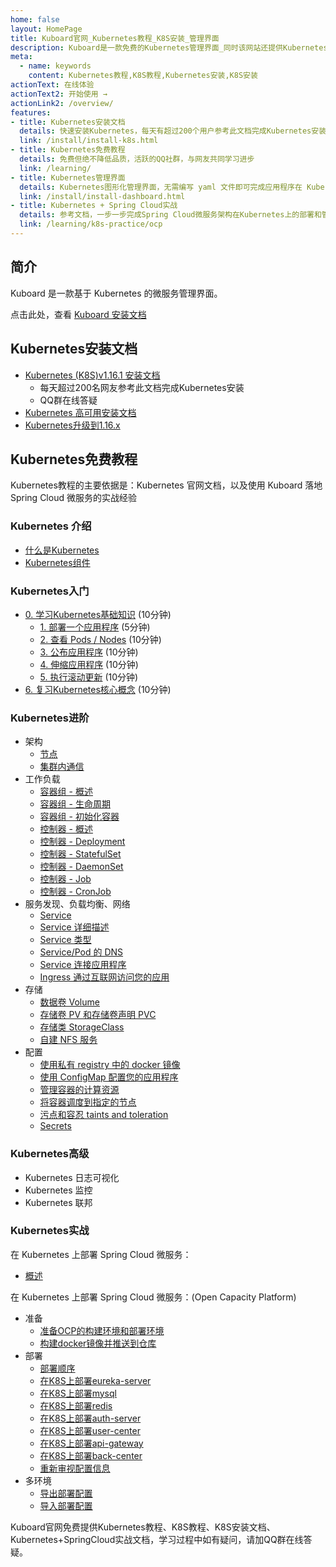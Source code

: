```yaml
---
home: false
layout: HomePage
title: Kuboard官网_Kubernetes教程_K8S安装_管理界面
description: Kuboard是一款免费的Kubernetes管理界面_同时该网站还提供Kubernetes安装文档_K8S_部署_入门_免费中文Kubernetes教程_以及在Kubernetes上部署SpringCloud的详细文档
meta:
  - name: keywords
    content: Kubernetes教程,K8S教程,Kubernetes安装,K8S安装
actionText: 在线体验
actionText2: 开始使用 →
actionLink2: /overview/
features:
- title: Kubernetes安装文档
  details: 快速安装Kubernetes，每天有超过200个用户参考此文档完成Kubernetes安装，碰到问题可QQ在线答疑
  link: /install/install-k8s.html
- title: Kubernetes免费教程
  details: 免费但绝不降低品质，活跃的QQ社群，与网友共同学习进步
  link: /learning/
- title: Kubernetes管理界面
  details: Kubernetes图形化管理界面，无需编写 yaml 文件即可完成应用程序在 Kubernetes 上的部署和维护
  link: /install/install-dashboard.html
- title: Kubernetes + Spring Cloud实战
  details: 参考文档，一步一步完成Spring Cloud微服务架构在Kubernetes上的部署和管理
  link: /learning/k8s-practice/ocp
---
```


## 简介

Kuboard 是一款基于 Kubernetes 的微服务管理界面。

点击此处，查看 [Kuboard 安装文档](https://kuboard.cn/install/install-dashboard.html)


## Kubernetes安装文档

* [Kubernetes (K8S)v1.16.1 安装文档](https://kuboard.cn/install/install-k8s.html)
  * 每天超过200名网友参考此文档完成Kubernetes安装
  * QQ群在线答疑
* [Kubernetes 高可用安装文档](https://kuboard.cn/install/install-kubernetes.html)
* [Kubernetes升级到1.16.x](https://kuboard.cn/install/upgrade-k8s/1.15.x-1.16.x.html)

## Kubernetes免费教程

Kubernetes教程的主要依据是：Kubernetes 官网文档，以及使用 Kuboard 落地 Spring Cloud 微服务的实战经验

### **Kubernetes 介绍**

  * [什么是Kubernetes](https://kuboard.cn/learning/k8s-bg/what-is-k8s.html)
  * [Kubernetes组件](https://kuboard.cn/learning/k8s-bg/component.html)

### Kubernetes入门
  * [0. 学习Kubernetes基础知识](https://kuboard.cn/learning/k8s-basics/kubernetes-basics.html) (10分钟)
    * [1. 部署一个应用程序](https://kuboard.cn/learning/k8s-basics/deploy-app.html) (5分钟)
    * [2. 查看 Pods / Nodes](https://kuboard.cn/learning/k8s-basics/explore.html) (10分钟)
    * [3. 公布应用程序](https://kuboard.cn/learning/k8s-basics/expose.html) (10分钟)
    * [4. 伸缩应用程序](https://kuboard.cn/learning/k8s-basics/scale.html) (10分钟)
    * [5. 执行滚动更新](https://kuboard.cn/learning/k8s-basics/update.html) (10分钟)
  * [6. 复习Kubernetes核心概念](https://kuboard.cn/learning/k8s-basics/k8s-core-concepts.html) (10分钟)

### Kubernetes进阶
  * 架构
    * [节点](https://kuboard.cn/learning/k8s-bg/architecture/nodes.html)
    * [集群内通信](https://kuboard.cn/learning/k8s-bg/architecture/com.html)
  * 工作负载
    * [容器组 - 概述](https://kuboard.cn/learning/k8s-intermediate/workload/pod.html)
    * [容器组 - 生命周期](https://kuboard.cn/learning/k8s-intermediate/workload/pod-lifecycle.html)
    * [容器组 - 初始化容器](https://kuboard.cn/learning/k8s-intermediate/workload/init-container.html)
    * [控制器 - 概述](https://kuboard.cn/learning/k8s-intermediate/workload/workload.html)
    * [控制器 - Deployment](https://kuboard.cn/learning/k8s-intermediate/workload/wl-deployment/) 
    * [控制器 - StatefulSet](https://kuboard.cn/learning/k8s-intermediate/workload/wl-statefulset/) 
    * [控制器 - DaemonSet](https://kuboard.cn/learning/k8s-intermediate/workload/wl-daemonset/) 
    * [控制器 - Job](https://kuboard.cn/learning/k8s-intermediate/workload/wl-job/) 
    * [控制器 - CronJob](https://kuboard.cn/learning/k8s-intermediate/workload/wl-cronjob/) 
  * 服务发现、负载均衡、网络
    * [Service](https://kuboard.cn/learning/k8s-intermediate/service/service.html) 
    * [Service 详细描述](https://kuboard.cn/learning/k8s-intermediate/service/service-details.html)
    * [Service 类型](https://kuboard.cn/learning/k8s-intermediate/service/service-types.html)
    * [Service/Pod 的 DNS](https://kuboard.cn/learning/k8s-intermediate/service/dns.html) 
    * [Service 连接应用程序](https://kuboard.cn/learning/k8s-intermediate/service/connecting.html) 
    * [Ingress 通过互联网访问您的应用](https://kuboard.cn/learning/k8s-intermediate/service/ingress.html)
  * 存储
    * [数据卷 Volume](https://kuboard.cn/learning/k8s-intermediate/persistent/volume.html)
    * [存储卷 PV 和存储卷声明 PVC](https://kuboard.cn/learning/k8s-intermediate/persistent/pv.html)
    * [存储类 StorageClass](https://kuboard.cn/learning/k8s-intermediate/persistent/storage-class.html)
    * [自建 NFS 服务](https://kuboard.cn/learning/k8s-intermediate/persistent/nfs.html) 
  * 配置
    * [使用私有 registry 中的 docker 镜像](https://kuboard.cn/learning/k8s-intermediate/private-registry.html)
    * [使用 ConfigMap 配置您的应用程序](https://kuboard.cn/learning/k8s-intermediate/config/config-map.html)
    * [管理容器的计算资源](https://kuboard.cn/learning/k8s-intermediate/config/computing-resource.html) 
    * [将容器调度到指定的节点](https://kuboard.cn/learning/k8s-intermediate/config/assign-pod-node.html) 
    * [污点和容忍 taints and toleration](https://kuboard.cn/learning/k8s-intermediate/config/taints-toleration/) 
    * [Secrets](https://kuboard.cn/learning/k8s-intermediate/config/secrets/) 

### Kubernetes高级

  * Kubernetes 日志可视化
  * Kubernetes 监控
  * Kubernetes 联邦

### Kubernetes实战

在 Kubernetes 上部署 Spring Cloud 微服务：

* [概述](https://kuboard.cn/learning/k8s-practice/spring-cloud/)

在 Kubernetes 上部署 Spring Cloud 微服务：(Open Capacity Platform)

* 准备
  * [准备OCP的构建环境和部署环境](https://kuboard.cn/learning/k8s-practice/ocp/prepare.html)
  * [构建docker镜像并推送到仓库](https://kuboard.cn/learning/k8s-practice/ocp/build.html)
* 部署
  * [部署顺序](https://kuboard.cn/learning/k8s-practice/ocp/sequence.html)
  * [在K8S上部署eureka-server](https://kuboard.cn/learning/k8s-practice/ocp/eureka-server.html)
  * [在K8S上部署mysql](https://kuboard.cn/learning/k8s-practice/ocp/mysql.html)
  * [在K8S上部署redis](https://kuboard.cn/learning/k8s-practice/ocp/redis.html)
  * [在K8S上部署auth-server](https://kuboard.cn/learning/k8s-practice/ocp/auth-server.html)
  * [在K8S上部署user-center](https://kuboard.cn/learning/k8s-practice/ocp/user-center.html)
  * [在K8S上部署api-gateway](https://kuboard.cn/learning/k8s-practice/ocp/api-gateway.html)
  * [在K8S上部署back-center](https://kuboard.cn/learning/k8s-practice/ocp/back-center.html)
  * [重新审视配置信息](https://kuboard.cn/learning/k8s-practice/ocp/review.html)
* 多环境
  * [导出部署配置](https://kuboard.cn/learning/k8s-practice/ocp/export.html)
  * [导入部署配置](https://kuboard.cn/learning/k8s-practice/ocp/import.html)

Kuboard官网免费提供Kubernetes教程、K8S教程、K8S安装文档、Kubernetes+SpringCloud实战文档，学习过程中如有疑问，请加QQ群在线答疑。
